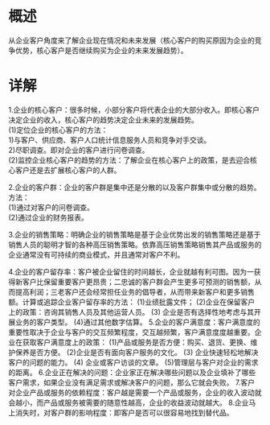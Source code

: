 # 概述
从企业客户角度来了解企业现在情况和未来发展（核心客户的购买原因为企业的竞争优势，核心客户是否继续购买为企业的未来发展趋势）。

# 详解
1.企业的核心客户：很多时候，小部分客户将代表企业的大部分收入。即核心客户决定企业的收入，核心客户的趋势决定企业未来的发展趋势。            
  (1)定位企业的核心客户的方法：             
    1)与客户、供应商、客户人口统计信息服务人员和竞争对手交谈。     
    2)尽职调查。即对企业的客户进行问卷调查。    
  (2)监控企业核心客户的趋势的方法：了解企业在核心客户上的政策，是去迎合核心客户还是去扩展核心客户的人群。    

2.企业的客户群：企业的客户群是集中还是分散的以及客户群集中或分散的趋势。方法：    
  (1)通过对客户的问卷调查。     
  (2)通过企业的财务报表。     

3.企业的销售策略：明确企业的销售策略是基于企业优势出发的销售策略还是基于销售人员的聪明才智的各种高压销售策略。依靠高压销售策略销售其产品或服务的企业通常没有可持续的商业模式，并且通常对客户不利。

4.企业的客户留存率：客户被企业留住的时间越长，企业就越有利可图。因为一获得新客户比保留重要客户更昂贵；二忠诚的客户群会产生更多可预测的销售额，从而提高利润；三老客户还会经常担任业务的倡导者，从而带来新客户和更多销售额。计算或追踪企业客户留存率的方法：
  (1)业绩批露文件；
  (2)企业在保留客户上的政策：咨询其销售人员及其他运营人员。
  (3) 企业是否有选择性地考虑与其开展业务的客户类型。
  (4)通过其他数字估算。
5.企业的客户满意度：客户满意度的重要性取决于企业与客户的交互频繁程度，交互越频繁，客户满意度度越重要。企业在获取客户满意度上的政策：
  (1)产品或服务是否方便：购买、退货、更换、维护保养是否方便。
  (2)企业是否有面向客户服务的文化。
  (3) 企业快速轻松地解决客户的问题的能力。
  (4) 企业或客户访谈的文章。
  (5)管理层与客户对企业的需求的距离。
6.企业正在解决的问题：企业家正在解决哪些问题以及企业填补了哪些客户需求，如果企业没有满足需求或解决客户的问题，那么它就会失败。
7.客户对企业产品或服务的依赖程度：客户越是需要一个产品或服务，企业的收入波动就会越小，而产品或服务被需要的随意性越高，企业的收益波动就越大。
8.企业马上消失时，对客户群的影响程度：即客户是否可以很容易地找到替代品。